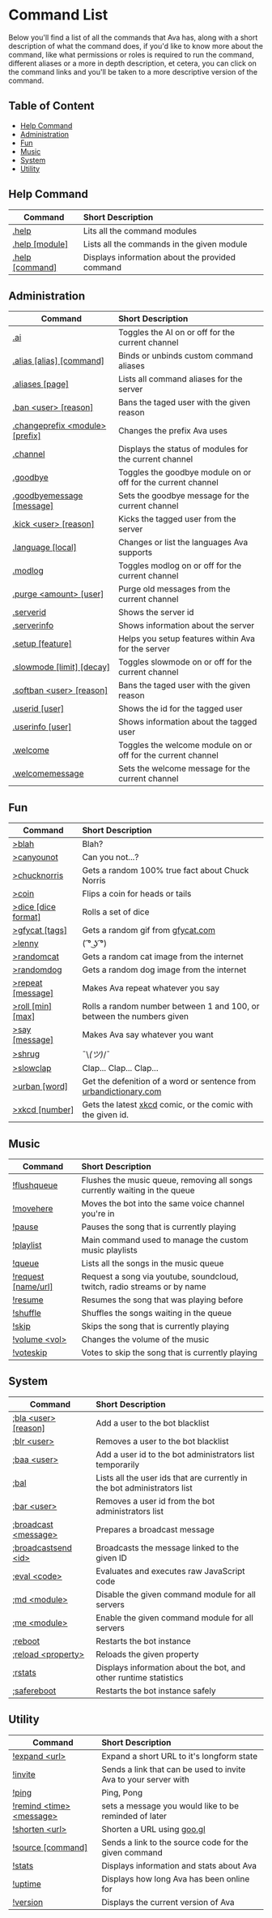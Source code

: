 # Command List

Below you'll find a list of all the commands that Ava has, along with a short description of what the command does, if you'd like to know more about the command, like what permissions or roles is required to run the command, different aliases or a more in depth description, et cetera, you can click on the command links and you'll be taken to a more descriptive version of the command.

## Table of Content

- [Help Command](#help)
- [Administration](#administration)
- [Fun](#fun)
- [Music](#music)
- [System](#system)
- [Utility](#utility)

<a name="help"></a>
## Help Command

| Command           | Short Description      |
| ----------------- |:---------------------- |
| [.help](/docs/{{version}}/commands#help)  | Lits all the command modules  |
| [.help [module]](/docs/{{version}}/commands#help)  | Lists all the commands in the given module  |
| [.help [command]](/docs/{{version}}/commands#help)  | Displays information about the provided command  |

<a name="administration"></a>
## Administration

| Command           | Short Description      |
| ----------------- |:---------------------- |
| [.ai](/docs/{{version}}/commands#ai)  | Toggles the AI on or off for the current channel  |
| [.alias [alias] [command]](/docs/{{version}}/commands#alias)  | Binds or unbinds custom command aliases  |
| [.aliases [page]](/docs/{{version}}/commands#aliases)  | Lists all command aliases for the server  |
| [.ban <user\> [reason]](/docs/{{version}}/commands#ban)  | Bans the taged user with the given reason  |
| [.changeprefix <module\> [prefix]](/docs/{{version}}/commands#changeprefix)  | Changes the prefix Ava uses  |
| [.channel](/docs/{{version}}/commands#channel)  | Displays the status of modules for the current channel  |
| [.goodbye](/docs/{{version}}/commands#goodbye)  | Toggles the goodbye module on or off for the current channel  |
| [.goodbyemessage [message]](/docs/{{version}}/commands#goodbye-message)  | Sets the goodbye message for the current channel  |
| [.kick <user\> [reason]](/docs/{{version}}/commands#kick)  | Kicks the tagged user from the server  |
| [.language [local]](/docs/{{version}}/commands#language)  | Changes or list the languages Ava supports  |
| [.modlog](/docs/{{version}}/commands#modlog)  | Toggles modlog on or off for the current channel  |
| [.purge <amount\> [user]](/docs/{{version}}/commands#purge)  | Purge old messages from the current channel  |
| [.serverid](/docs/{{version}}/commands#server-id)  | Shows the server id  |
| [.serverinfo](/docs/{{version}}/commands#server-info)  | Shows information about the server  |
| [.setup [feature]](/docs/{{version}}/commands#setup)  | Helps you setup features within Ava for the server  |
| [.slowmode [limit] [decay]](/docs/{{version}}/commands#slowmode)  | Toggles slowmode on or off for the current channel  |
| [.softban <user\> [reason]](/docs/{{version}}/commands#softban)  | Bans the taged user with the given reason  |
| [.userid [user]](/docs/{{version}}/commands#user-id)  | Shows the id for the tagged user  |
| [.userinfo [user]](/docs/{{version}}/commands#user-info)  | Shows information about the tagged user  |
| [.welcome](/docs/{{version}}/commands#welcome)  | Toggles the welcome module on or off for the current channel  |
| [.welcomemessage](/docs/{{version}}/commands#welcome-message)  | Sets the welcome message for the current channel  |

<a name="fun"></a>
## Fun

| Command           | Short Description      |
| ----------------- |:---------------------- |
| [>blah](/docs/{{version}}/commands#blah)  | Blah?  |
| [>canyounot](/docs/{{version}}/commands#canyounot)  | Can you not...?  |
| [>chucknorris](/docs/{{version}}/commands#chucknorris)  | Gets a random 100% true fact about Chuck Norris  |
| [>coin](/docs/{{version}}/commands#coin)  | Flips a coin for heads or tails  |
| [>dice [dice format]](/docs/{{version}}/commands#dice)  | Rolls a set of dice  |
| [>gfycat [tags]](/docs/{{version}}/commands#gfycat)  | Gets a random gif from [gfycat.com](https://gfycat.com/)  |
| [>lenny](/docs/{{version}}/commands#lenny)  | ( ͡° ͜ʖ ͡°)  |
| [>randomcat](/docs/{{version}}/commands#randomcat)  | Gets a random cat image from the internet  |
| [>randomdog](/docs/{{version}}/commands#randomdog)  | Gets a random dog image from the internet  |
| [>repeat [message]](/docs/{{version}}/commands#repeat)  | Makes Ava repeat whatever you say  |
| [>roll [min] [max]](/docs/{{version}}/commands#roll)  | Rolls a random number between 1 and 100, or between the numbers given  |
| [>say [message]](/docs/{{version}}/commands#say)  | Makes Ava say whatever you want  |
| [>shrug](/docs/{{version}}/commands#shrug)  | ¯\\_(ツ)_/¯  |
| [>slowclap](/docs/{{version}}/commands#slowclap)  | Clap... Clap... Clap...  |
| [>urban [word]](/docs/{{version}}/commands#urbandictionary)  | Get the defenition of a word or sentence from [urbandictionary.com](http://www.urbandictionary.com/)  |
| [>xkcd [number]](/docs/{{version}}/commands#xkcd)  | Gets the latest [xkcd](https://xkcd.com/) comic, or the comic with the given id.  |

<a name="music"></a>
## Music

| Command           | Short Description      |
| ----------------- |:---------------------- |
| [!flushqueue](/docs/{{version}}/commands#flushqueue)  | Flushes the music queue, removing all songs currently waiting in the queue  |
| [!movehere](/docs/{{version}}/commands#movehere)  | Moves the bot into the same voice channel you're in  |
| [!pause](/docs/{{version}}/commands#pause)  | Pauses the song that is currently playing  |
| [!playlist](/docs/{{version}}/commands#playlist)  | Main command used to manage the custom music playlists  |
| [!queue](/docs/{{version}}/commands#queue)  | Lists all the songs in the music queue  |
| [!request [name/url]](/docs/{{version}}/commands#request)  | Request a song via youtube, soundcloud, twitch, radio streams or by name  |
| [!resume](/docs/{{version}}/commands#resume)  | Resumes the song that was playing before  |
| [!shuffle](/docs/{{version}}/commands#shuffle)  | Shuffles the songs waiting in the queue  |
| [!skip](/docs/{{version}}/commands#skip)  | Skips the song that is currently playing  |
| [!volume <vol\>](/docs/{{version}}/commands#volume)  | Changes the volume of the music  |
| [!voteskip](/docs/{{version}}/commands#voteskip)  | Votes to skip the song that is currently playing  |

<a name="system"></a>
## System

| Command           | Short Description      |
| ----------------- |:---------------------- |
| [;bla <user\> [reason]](/docs/{{version}}/commands#blacklistadd)  | Add a user to the bot blacklist  |
| [;blr <user\>](/docs/{{version}}/commands#blacklistremove)  | Removes a user to the bot blacklist  |
| [;baa <user\>](/docs/{{version}}/commands#botadminadd)  | Add a user id to the bot administrators list temporarily  |
| [;bal](/docs/{{version}}/commands#botadminlist)  | Lists all the user ids that are currently in the bot administrators list  |
| [;bar <user\>](/docs/{{version}}/commands#botadminremove)  | Removes a user id from the bot administrators list  |
| [;broadcast <message\>](/docs/{{version}}/commands#broadcast)  | Prepares a broadcast message  |
| [;broadcastsend <id\>](/docs/{{version}}/commands#broadcastsend)  | Broadcasts the message linked to the given ID  |
| [;eval <code\>](/docs/{{version}}/commands#eval)  | Evaluates and executes raw JavaScript code  |
| [;md <module\>](/docs/{{version}}/commands#moduledisable)  | Disable the given command module for all servers  |
| [;me <module\>](/docs/{{version}}/commands#moduleenable)  | Enable the given command module for all servers  |
| [;reboot](/docs/{{version}}/commands#reboot)  | Restarts the bot instance  |
| [;reload <property\>](/docs/{{version}}/commands#reload)  | Reloads the given property  |
| [;rstats](/docs/{{version}}/commands#runtimestats)  | Displays information about the bot, and other runtime statistics  |
| [;safereboot](/docs/{{version}}/commands#safereboot)  | Restarts the bot instance safely |

<a name="utility"></a>
## Utility

| Command           | Short Description      |
| ----------------- |:---------------------- |
| [!expand <url\>](/docs/{{version}}/commands#expandurl)  | Expand a short URL to it's longform state  |
| [!invite](/docs/{{version}}/commands#invite)  | Sends a link that can be used to invite Ava to your server with  |
| [!ping](/docs/{{version}}/commands#ping)  | Ping, Pong  |
| [!remind <time\> <message\>](/docs/{{version}}/commands#remind)  | sets a message you would like to be reminded of later  |
| [!shorten <url\>](/docs/{{version}}/commands#shortenurl)  | Shorten a URL using [goo.gl](https://goo.gl/)  |
| [!source [command]](/docs/{{version}}/commands#source)  | Sends a link to the source code for the given command  |
| [!stats](/docs/{{version}}/commands#stats)  | Displays information and stats about Ava  |
| [!uptime](/docs/{{version}}/commands#uptime)  | Displays how long Ava has been online for  |
| [!version](/docs/{{version}}/commands#version)  | Displays the current version of Ava  |